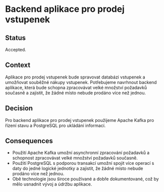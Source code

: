 # Backend aplikace pro prodej vstupenek

## Status

Accepted.

## Context

Aplikace pro prodej vstupenek bude spravovat databázi vstupenek a umožňovat souběžné nákupy vstupenek. Potřebujeme navrhnout backend aplikace, která bude schopna zpracovávat velké množství požadavků současně a zajistit, že žádné místo nebude prodáno více než jednou.

## Decision

Pro backend aplikace pro prodej vstupenek použijeme Apache Kafka pro řízení stavu a PostgreSQL pro ukládání informací.

## Consequences

- Použití Apache Kafka umožní asynchronní zpracování požadavků a schopnost zpracovávat velké množství požadavků současně.
- Použití PostgreSQL s podporou transakcí umožní spojit více operací s daty do jedné logické jednotky a zajistit, že žádné místo nebude prodáno více než jednou.
- Obě technologie jsou široce používané a dobře dokumentované, což by mělo usnadnit vývoj a údržbu aplikace.